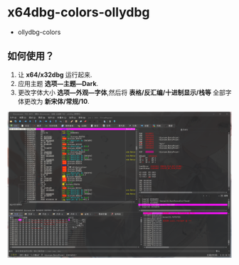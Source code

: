 # x64dbg-colors-ollydbg
- ollydbg-colors
## 如何使用？
  
1. 让 __x64/x32dbg__ 运行起来.
2. 应用主题 __选项—主题—Dark__.
3. 更改字体大小 __选项—外观—字体__,然后将 __表格/反汇编/十进制显示/栈等__ 全部字体更改为 __新宋体/常规/10__.


![image](https://github.com/XLjiangA/x64dbg-colors-ollydbg/blob/main/20210907230112.png)
